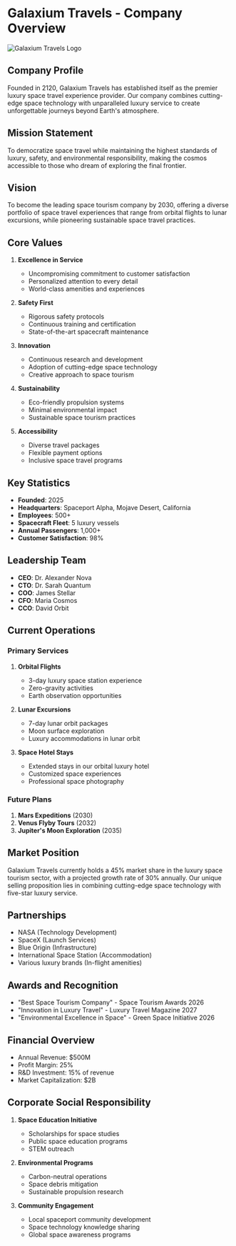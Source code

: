# Galaxium Travels - Company Overview

![Galaxium Travels Logo](../99_images/logo.png)

## Company Profile

Founded in 2120, Galaxium Travels has established itself as the premier luxury space travel experience provider. Our company combines cutting-edge space technology with unparalleled luxury service to create unforgettable journeys beyond Earth's atmosphere.

## Mission Statement

To democratize space travel while maintaining the highest standards of luxury, safety, and environmental responsibility, making the cosmos accessible to those who dream of exploring the final frontier.

## Vision

To become the leading space tourism company by 2030, offering a diverse portfolio of space travel experiences that range from orbital flights to lunar excursions, while pioneering sustainable space travel practices.

## Core Values

1. **Excellence in Service**
   - Uncompromising commitment to customer satisfaction
   - Personalized attention to every detail
   - World-class amenities and experiences

2. **Safety First**
   - Rigorous safety protocols
   - Continuous training and certification
   - State-of-the-art spacecraft maintenance

3. **Innovation**
   - Continuous research and development
   - Adoption of cutting-edge space technology
   - Creative approach to space tourism

4. **Sustainability**
   - Eco-friendly propulsion systems
   - Minimal environmental impact
   - Sustainable space tourism practices

5. **Accessibility**
   - Diverse travel packages
   - Flexible payment options
   - Inclusive space travel programs

## Key Statistics

- **Founded**: 2025
- **Headquarters**: Spaceport Alpha, Mojave Desert, California
- **Employees**: 500+
- **Spacecraft Fleet**: 5 luxury vessels
- **Annual Passengers**: 1,000+
- **Customer Satisfaction**: 98%

## Leadership Team

- **CEO**: Dr. Alexander Nova
- **CTO**: Dr. Sarah Quantum
- **COO**: James Stellar
- **CFO**: Maria Cosmos
- **CCO**: David Orbit

## Current Operations

### Primary Services
1. **Orbital Flights**
   - 3-day luxury space station experience
   - Zero-gravity activities
   - Earth observation opportunities

2. **Lunar Excursions**
   - 7-day lunar orbit packages
   - Moon surface exploration
   - Luxury accommodations in lunar orbit

3. **Space Hotel Stays**
   - Extended stays in our orbital luxury hotel
   - Customized space experiences
   - Professional space photography

### Future Plans
1. **Mars Expeditions** (2030)
2. **Venus Flyby Tours** (2032)
3. **Jupiter's Moon Exploration** (2035)

## Market Position

Galaxium Travels currently holds a 45% market share in the luxury space tourism sector, with a projected growth rate of 30% annually. Our unique selling proposition lies in combining cutting-edge space technology with five-star luxury service.

## Partnerships

- NASA (Technology Development)
- SpaceX (Launch Services)
- Blue Origin (Infrastructure)
- International Space Station (Accommodation)
- Various luxury brands (In-flight amenities)

## Awards and Recognition

- "Best Space Tourism Company" - Space Tourism Awards 2026
- "Innovation in Luxury Travel" - Luxury Travel Magazine 2027
- "Environmental Excellence in Space" - Green Space Initiative 2026

## Financial Overview

- Annual Revenue: $500M
- Profit Margin: 25%
- R&D Investment: 15% of revenue
- Market Capitalization: $2B

## Corporate Social Responsibility

1. **Space Education Initiative**
   - Scholarships for space studies
   - Public space education programs
   - STEM outreach

2. **Environmental Programs**
   - Carbon-neutral operations
   - Space debris mitigation
   - Sustainable propulsion research

3. **Community Engagement**
   - Local spaceport community development
   - Space technology knowledge sharing
   - Global space awareness programs 